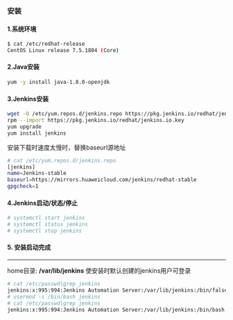 ### 安装
#### 1.系统环境
```sh
$ cat /etc/redhat-release 
CentOS Linux release 7.5.1804 (Core)
```
#### 2.Java安装
```sh
yum -y install java-1.8.0-openjdk
```
#### 3.Jenkins安装
[官方地址]: www.jenkins.io
```sh
wget -O /etc/yum.repos.d/jenkins.repo https://pkg.jenkins.io/redhat/jenkins.repo
rpm --import https://pkg.jenkins.io/redhat/jenkins.io.key
yum upgrade
yum install jenkins
```
安装下载时速度太慢时，替换baseurl源地址
```sh
# cat /etc/yum.repos.d/jenkins.repo 
[jenkins]
name=Jenkins-stable
baseurl=https://mirrors.huaweicloud.com/jenkins/redhat-stable
gpgcheck=1
```
#### 4.Jenkins启动/状态/停止
```sh
# systemctl start jenkins
# systemctl status jenkins
# systemctl stop jenkins
```
#### 5. 安装启动完成
[Default Login Url]: (http://server-ip:8080)
******
home目录: **/var/lib/jenkins**
使安装时默认创建的jenkins用户可登录
```sh
# cat /etc/passwd|grep jenkins
jenkins:x:995:994:Jenkins Automation Server:/var/lib/jenkins:/bin/false
# usermod -s /bin/bash jenkins
# cat /etc/passwd|grep jenkins
jenkins:x:995:994:Jenkins Automation Server:/var/lib/jenkins:/bin/bash
```
